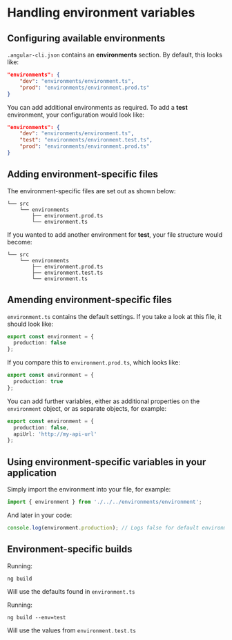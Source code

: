 # Handling environment variables

## Configuring available environments

`.angular-cli.json` contains an **environments** section.  By default, this looks like:

``` json
"environments": {
    "dev": "environments/environment.ts",
    "prod": "environments/environment.prod.ts"
}
```

You can add additional environments as required.  To add a **test** environment, your configuration would look like:

``` json
"environments": {
    "dev": "environments/environment.ts",
    "test": "environments/environment.test.ts",
    "prod": "environments/environment.prod.ts"
}
```

## Adding environment-specific files

The environment-specific files are set out as shown below:

```
└── src
    └── environments
        ├── environment.prod.ts
        └── environment.ts
```

If you wanted to add another environment for **test**, your file structure would become:

```
└── src
    └── environments
        ├── environment.prod.ts
        ├── environment.test.ts
        └── environment.ts
```

## Amending environment-specific files

`environment.ts` contains the default settings.  If you take a look at this file, it should look like:

``` TypeScript
export const environment = {
  production: false
};
```

If you compare this to `environment.prod.ts`, which looks like:

``` TypeScript
export const environment = {
  production: true
};
```

You can add further variables, either as additional properties on the `environment` object, or as separate objects, for example:

``` TypeScript
export const environment = {
  production: false,
  apiUrl: 'http://my-api-url'
};
```

## Using environment-specific variables in your application

Simply import the environment into your file, for example:

``` TypeScript
import { environment } from './../../environments/environment';
```

And later in your code:

``` TypeScript
console.log(environment.production); // Logs false for default environment
```

## Environment-specific builds

Running:

```
ng build
```

Will use the defaults found in `environment.ts`

Running:

```
ng build --env=test
```

Will use the values from `environment.test.ts`
